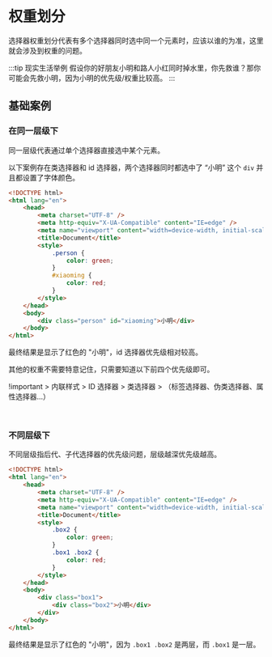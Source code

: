 <script setup>
import { loginRead } from '@/utils/login-read'

loginRead('c10005')
</script>

# <AppCode code="12" /> 权重划分

<ClientOnly><AppRead code="c10005" /></ClientOnly>

选择器权重划分代表有多个选择器同时选中同一个元素时，应该以谁的为准，这里就会涉及到权重的问题。

:::tip 现实生活举例
假设你的好朋友小明和路人小红同时掉水里，你先救谁？那你可能会先救小明，因为小明的优先级/权重比较高。
:::

## 基础案例

### 在同一层级下

同一层级代表通过单个选择器直接选中某个元素。

以下案例存在类选择器和 id 选择器，两个选择器同时都选中了 “小明” 这个 `div` 并且都设置了字体颜色。

```html
<!DOCTYPE html>
<html lang="en">
    <head>
        <meta charset="UTF-8" />
        <meta http-equiv="X-UA-Compatible" content="IE=edge" />
        <meta name="viewport" content="width=device-width, initial-scale=1.0" />
        <title>Document</title>
        <style>
            .person {
                color: green;
            }
            #xiaoming {
                color: red;
            }
        </style>
    </head>
    <body>
        <div class="person" id="xiaoming">小明</div>
    </body>
</html>
```

最终结果是显示了红色的 "小明"，id 选择器优先级相对较高。

<AppPlayground href="https://codepen.io/noxussj/pen/KKBxLyb" />

其他的权重不需要特意记住，只需要知道以下前四个优先级即可。

!important > 内联样式 > ID 选择器 > 类选择器 > （标签选择器、伪类选择器、属性选择器...）

<br />

### 不同层级下

不同层级指后代、子代选择器的优先级问题，层级越深优先级越高。

```html
<!DOCTYPE html>
<html lang="en">
    <head>
        <meta charset="UTF-8" />
        <meta http-equiv="X-UA-Compatible" content="IE=edge" />
        <meta name="viewport" content="width=device-width, initial-scale=1.0" />
        <title>Document</title>
        <style>
            .box2 {
                color: green;
            }
            .box1 .box2 {
                color: red;
            }
        </style>
    </head>
    <body>
        <div class="box1">
            <div class="box2">小明</div>
        </div>
    </body>
</html>
```

最终结果是显示了红色的 "小明"，因为 `.box1 .box2` 是两层，而 `.box1` 是一层。

<AppPlayground href="https://codepen.io/noxussj/pen/BaPOgwE" />

<AppComment />